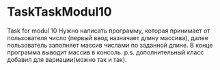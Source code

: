 # TaskTaskModul10
Task for modul 10
Нужно написать программу, которая принимает от пользователя число (первый ввод назначает длину массива), 
далее пользователь заполняет массив числами по заданной длине.
В конце программа выводит массив в консоль. 
p.s. дополнительный класс добавил для вариации(можно так и так).
